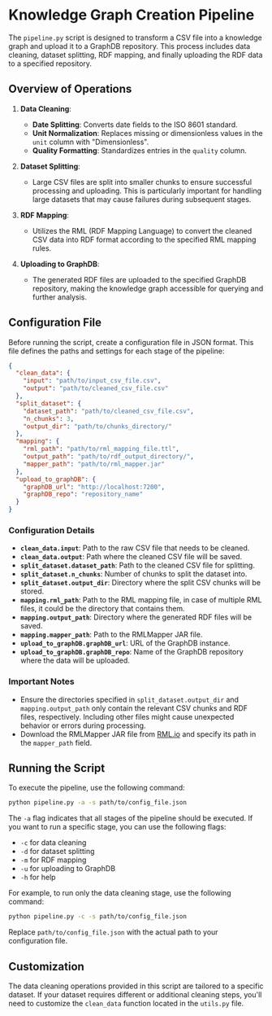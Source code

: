 # Knowledge Graph Creation Pipeline

The `pipeline.py` script is designed to transform a CSV file into a knowledge graph and upload it to a GraphDB repository. This process includes data cleaning, dataset splitting, RDF mapping, and finally uploading the RDF data to a specified repository.

## Overview of Operations

1. **Data Cleaning**:

   - **Date Splitting**: Converts date fields to the ISO 8601 standard.
   - **Unit Normalization**: Replaces missing or dimensionless values in the `unit` column with "Dimensionless".
   - **Quality Formatting**: Standardizes entries in the `quality` column.

2. **Dataset Splitting**:

   - Large CSV files are split into smaller chunks to ensure successful processing and uploading. This is particularly important for handling large datasets that may cause failures during subsequent stages.

3. **RDF Mapping**:

   - Utilizes the RML (RDF Mapping Language) to convert the cleaned CSV data into RDF format according to the specified RML mapping rules.

4. **Uploading to GraphDB**:
   - The generated RDF files are uploaded to the specified GraphDB repository, making the knowledge graph accessible for querying and further analysis.

## Configuration File

Before running the script, create a configuration file in JSON format. This file defines the paths and settings for each stage of the pipeline:

```json
{
  "clean_data": {
    "input": "path/to/input_csv_file.csv",
    "output": "path/to/cleaned_csv_file.csv"
  },
  "split_dataset": {
    "dataset_path": "path/to/cleaned_csv_file.csv",
    "n_chunks": 3,
    "output_dir": "path/to/chunks_directory/"
  },
  "mapping": {
    "rml_path": "path/to/rml_mapping_file.ttl",
    "output_path": "path/to/rdf_output_directory/",
    "mapper_path": "path/to/rml_mapper.jar"
  },
  "upload_to_graphDB": {
    "graphDB_url": "http://localhost:7200",
    "graphDB_repo": "repository_name"
  }
}
```

### Configuration Details

- **`clean_data.input`**: Path to the raw CSV file that needs to be cleaned.
- **`clean_data.output`**: Path where the cleaned CSV file will be saved.
- **`split_dataset.dataset_path`**: Path to the cleaned CSV file for splitting.
- **`split_dataset.n_chunks`**: Number of chunks to split the dataset into.
- **`split_dataset.output_dir`**: Directory where the split CSV chunks will be stored.
- **`mapping.rml_path`**: Path to the RML mapping file, in case of multiple RML files, it could be the directory that contains them.
- **`mapping.output_path`**: Directory where the generated RDF files will be saved.
- **`mapping.mapper_path`**: Path to the RMLMapper JAR file.
- **`upload_to_graphDB.graphDB_url`**: URL of the GraphDB instance.
- **`upload_to_graphDB.graphDB_repo`**: Name of the GraphDB repository where the data will be uploaded.

### Important Notes

- Ensure the directories specified in `split_dataset.output_dir` and `mapping.output_path` only contain the relevant CSV chunks and RDF files, respectively. Including other files might cause unexpected behavior or errors during processing.
- Download the RMLMapper JAR file from [RML.io](https://github.com/RMLio/rmlmapper-java/releases/download/v7.0.0/rmlmapper-7.0.0-r374-all.jar) and specify its path in the `mapper_path` field.

## Running the Script

To execute the pipeline, use the following command:

```bash
python pipeline.py -a -s path/to/config_file.json
```

The `-a` flag indicates that all stages of the pipeline should be executed. If you want to run a specific stage, you can use the following flags:

- `-c` for data cleaning
- `-d` for dataset splitting
- `-m` for RDF mapping
- `-u` for uploading to GraphDB
- `-h` for help

For example, to run only the data cleaning stage, use the following command:

```bash
python pipeline.py -c -s path/to/config_file.json
```

Replace `path/to/config_file.json` with the actual path to your configuration file.

## Customization

The data cleaning operations provided in this script are tailored to a specific dataset. If your dataset requires different or additional cleaning steps, you'll need to customize the `clean_data` function located in the `utils.py` file.
